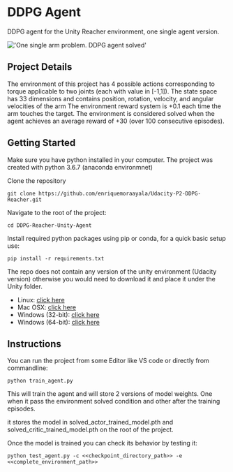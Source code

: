 # DDPG Agent

DDPG agent for the Unity Reacher environment, one single agent version.

!['One single arm problem. DDPG agent solved'](https://media.giphy.com/media/W1BmWrC2iYe6GVMvpx/giphy.gif?cid=790b76119d0c293b5fa6672afdf613e01fb943f1fe79831f&rid=giphy.gif&ct=g)

## Project Details

The environment of this project has 4 possible actions corresponding to torque applicable to two joints (each with value in [-1,1]).
The state space has 33 dimensions and contains position, rotation, velocity, and angular velocities of the arm
The environment reward system is +0.1 each time the arm touches the target.
The environment is considered solved when the agent achieves an average reward of +30 (over 100 consecutive episodes).

## Getting Started

Make sure you have python installed in your computer. The project was created with python 3.6.7 (anaconda environmnet)

Clone the repository

`git clone https://github.com/enriquemoraayala/Udacity-P2-DDPG-Reacher.git`

Navigate to the root of the project:

`cd DDPG-Reacher-Unity-Agent`

Install required python packages using pip or conda, for a quick basic setup use:

`pip install -r requirements.txt`

The repo does not contain any version of the unity environment (Udacity version) otherwise you would need to download it and place it under the Unity folder.

* Linux: [click here](https://s3-us-west-1.amazonaws.com/udacity-drlnd/P2/Reacher/one_agent/Reacher_Linux.zip)
* Mac OSX: [click here](https://s3-us-west-1.amazonaws.com/udacity-drlnd/P2/Reacher/one_agent/Reacher.app.zip)
* Windows (32-bit): [click here](https://s3-us-west-1.amazonaws.com/udacity-drlnd/P2/Reacher/one_agent/Reacher_Windows_x86.zip)
* Windows (64-bit): [click here](https://s3-us-west-1.amazonaws.com/udacity-drlnd/P2/Reacher/one_agent/Reacher_Windows_x86_64.zip)

## Instructions

You can run the project from some Editor like VS code or directly from commandline:

`python train_agent.py`

This will train the agent and will store 2 versions of model weights. One when it pass the environment solved condition and other after the training episodes.

it stores the model in solved_actor_trained_model.pth and solved_critic_trained_model.pth on the root of the project.

Once the model is trained you can check its behavior by testing it:

`python test_agent.py -c <<checkpoint_directory_path>> -e <<complete_environment_path>>`
